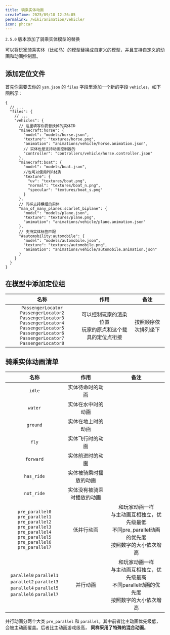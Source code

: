 ```yaml
---
title: 骑乘实体动画
createTime: 2025/09/18 12:26:05
permalink: /wiki/animation/vehicle/
icon: ph:car
---
```


`2.5.0` 版本添加了骑乘实体模型的替换

可以将玩家骑乘实体（比如马）的模型替换成自定义的模型，并且支持自定义的动画和动画控制器。

## 添加定位文件

首先你需要去你的 `ysm.json` 的 `files` 字段里添加一个新的字段 `vehicles`，如下图所示：

```jsonc title="ysm.json"
{
  // ...
  "files": {
    // ...
    "vehicles": {
      // 这里填写你要替换掉的实体ID
      "minecraft:horse": {
        "model": "models/horse.json",
        "texture": "textures/horse.png",
        "animation": "animations/vehicle/horse.animation.json",
        // 实体也是支持动画控制器的
        "controller": "controllers/vehicle/horse.controller.json"
      },
      "minecraft:boat": {
        "model": "models/boat.json",
        //也可以使用PBR材质
        "texture": {
          "uv": "textures/boat.png",
          "normal": "textures/boat_n.png",
          "specular": "textures/boat_s.png"
        }
      },
      // 同样支持模组的实体
      "man_of_many_planes:scarlet_biplane": {
        "model": "models/plane.json",
        "texture": "textures/plane.png",
        "animation": "animations/vehicle/plane.animation.json"
      },
      // 支持实体标签匹配
      "#automobility:automobile": {
        "model": "models/automobile.json",
        "texture": "textures/automobile.png",
        "animation": "animations/vehicle/automobile.animation.json"
      }
    }
  }
}
```

## 在模型中添加定位组
|  名称   |       作用       |   备注   |
| :-----: | :--------------: | :------: |
| `PassengerLocator` `PassengerLocator2` <br>`PassengerLocator3` `PassengerLocator4`<br> `PassengerLocator5` `PassengerLocator6` <br>`PassengerLocator7` `PassengerLocator8` | 可以控制玩家的渲染位置<br>玩家的原点和这个载具的定位点衔接 | 按照顺序依次排列坐下|


## 骑乘实体动画清单
|   名称    |            作用            |   备注   |
| :-------: | :------------------------: | :------: |
|  `idle`     |       实体待命时的动画      |         |
|`water`      |      实体在水中时的动画     |         |
|`ground`     |      实体在地上时的动画     |         |
|`fly`        |       实体飞行时的动画      |         |
| `forward`   |       实体前进时的动画      |         |
|`has_ride`   |   实体被骑乘时播放的动画     |         |
|`not_ride`   |   实体没有被骑乘时播放的动画 |         |
|`pre_parallel0` `pre_parallel1`<br>`pre_parallel2` `pre_parallel3`<br>`pre_parallel4` `pre_parallel5`<br>`pre_parallel6` `pre_parallel7`|低并行动画|和玩家动画一样<br>与主动画互相独立，优先级最低<br>不同pre_parallel动画的优先度<br>按照数字的大小依次增高|
|`parallel0` `parallel1`<br>`parallel2` `parallel3`<br>`parallel4` `parallel5`<br>`parallel6` `parallel7`|并行动画|和玩家动画一样<br>与主动画互相独立，优先级最高<br>不同parallel动画的优先度<br>按照数字的大小依次增高 |

并行动画分两个大类 `pre_parallel` 和 `parallel`。其中前者比主动画优先级低，会被主动画覆盖。后者比主动画游戏级高，
**同样采用了特殊的混合动画**。